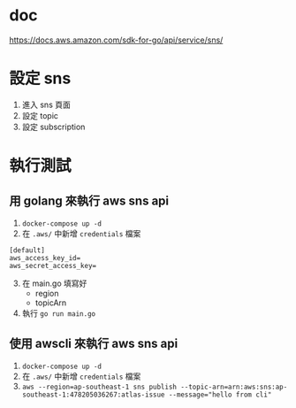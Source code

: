# doc
https://docs.aws.amazon.com/sdk-for-go/api/service/sns/

# 設定 sns
1. 進入 sns 頁面
2. 設定 topic 
3. 設定 subscription

# 執行測試

## 用 golang 來執行 aws sns api
1. `docker-compose up -d`
2. 在 `.aws/` 中新增 `credentials` 檔案
```
[default]
aws_access_key_id=
aws_secret_access_key=
```
3. 在 main.go 填寫好
    - region
    - topicArn
4. 執行 `go run main.go`

## 使用 awscli 來執行 aws sns api
1. `docker-compose up -d`
2. 在 `.aws/` 中新增 `credentials` 檔案
3. `aws --region=ap-southeast-1 sns publish --topic-arn=arn:aws:sns:ap-southeast-1:478205036267:atlas-issue --message="hello from cli"`
